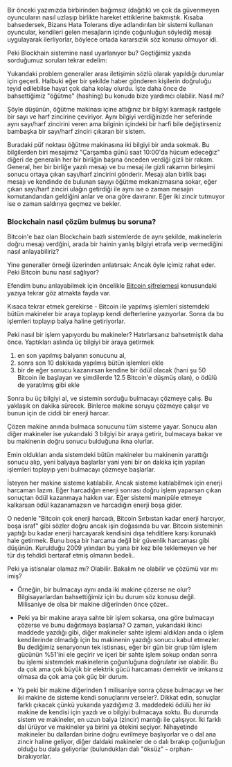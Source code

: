 



Bir önceki yazımızda birbirinden bağımsız (dağıtık) ve çok da güvenmeyen oyuncuların nasıl uzlaşıp birlikte hareket ettiklerine bakmıştık. Kısaba bahsedersek, Bizans Hata Tolerans diye adlandırılan bir sistemi kullanan oyuncular, kendileri gelen mesajların içinde çoğunluğun söylediğ mesajı uygulayarak ilerliyorlar, böylece ortada kararsızlık söz konusu olmuyor idi. 

Peki Blockhain sistemine nasıl uyarlanıyor bu? Geçtiğimiz yazıda sorduğumuz soruları tekrar edelim: 


Yukarıdaki problem generaller arası iletişimin sözlü olarak yapıldığı durumlar için geçerli. Halbuki eğer bir şekilde haber gönderen kişilerin doğruluğu teyid edilebilse hayat çok daha kolay olurdu. İşte daha önce de bahsettiğimiz "öğütme" (hashing) bu konuda bize yardımcı olabilir. Nasıl mı?

Şöyle düşünün, öğütme makinası içine attığınız bir bilgiyi karmaşık rastgele bir sayı ve harf zincirine çeviriyor. Aynı bilgiyi verdiğinizde her seferinde aynı sayı/harf zincirini veren ama bilginin içindeki bir harfi bile değiştirseniz bambaşka bir sayı/harf zinciri çıkaran bir sistem. 

Buradaki püf noktası öğütme makinasına iki bilgiyi bir anda sokmak. Bu bilgilerden biri mesajımız "Çarşamba günü saat 10:00'da hücum edeceğiz" diğeri de generalin her bir birliğin başına önceden verdiği gizli bir rakam. General, her bir birliğe yazılı mesajı ve bu mesaj ile gizli rakamın birleşimi sonucu ortaya çıkan sayı/harf zincirini gönderir. Mesajı alan birlik başı mesajı ve kendinde de bulunan sayıyı öğütme mekanizmasına sokar, eğer çıkan sayı/harf zinciri ulağın getirdiği ile aynı ise o zaman mesajın komutandandan geldiğini anlar ve ona göre davranır. Eğer iki zincir tutmuyor ise o zaman saldırıya geçmez ve bekler. 




### Blockchain nasıl çözüm bulmuş bu soruna?


Bitcoin'e baz olan Blockchain bazlı sistemlerde de aynı şekilde, makinelerin doğru mesajı verdğini, arada bir hainin yanlış bilgiyi etrafa verip vermediğini nasıl anlayabiliriz? 

Yine generaller örneği üzerinden anlatırsak: Ancak öyle içimiz rahat eder. Peki Bitcoin bunu nasıl sağlıyor?

Efendim bunu anlayabilmek için öncelikle [Bitcoin şifrelemesi](http://ademimerkezi.com/genel/2018/05/08/Peki-Blockchain-sifrelemesi-nasil-calisiyor.html) konusundaki yazıya tekrar göz atmakta fayda var. 

Kısaca tekrar etmek gerekirse - Bitcoin ile yapılmış işlemleri sistemdeki bütün makineler bir araya toplayıp kendi defterlerine yazıyorlar.  Sonra da bu işlemleri toplayıp balya haline getiriyorlar. 

Peki nasıl bir işlem yapıyordu bu makineler? Hatırlarsanız bahsetmiştik daha önce. Yaptıkları aslında üç bilgiyi bir araya getirmek

1. en son yapılmış balyanın sonucunu al,
2. sonra son 10 dakikada yapılmış bütün işlemleri ekle
3. bir de eğer sonucu kazanırsan kendine bir ödül olacak (hani şu 50 Bitcoin ile başlayan ve şimdilerde 12.5 Bitcoin'e düşmüş olan), o ödülü de yaratılmış gibi ekle

Sonra bu üç bilgiyi al, ve sistemin sorduğu bulmacayı çözmeye çalış. Bu yaklaşık on dakika sürecek. Binlerce makine soruyu çözmeye çalışır ve bunun için de ciddi bir enerji harcar.  

Çözen makine anında bulmaca sonucunu tüm sisteme yayar. Sonucu alan diğer makineler ise yukarıdaki 3 bilgiyi bir araya getirir, bulmacaya bakar ve bu makinenin doğru sonucu bulduğuna ikna olurlar.  

Emin oldukları anda sistemdeki bütün makineler bu makinenin yarattığı sonucu alıp, yeni balyaya başlarlar yani yeni bir on dakika için yapılan işlemleri toplayıp yeni bulmacayı çözmeye başlarlar.

İsteyen her makine sisteme katılabilir. Ancak sisteme katılabilmek için enerji harcaman lazım. Eğer harcadığın enerji sonrası doğru işlem yaparsan çıkan sonuçtan ödül kazanmaya hakkın var. Eğer sistemi manipüle etmeye kalkarsan ödül kazanamazsın ve harcadığın enerji boşa gider. 

O nedenle "Bitcoin çok enerji harcadı, Bitcoin Sırbıstan kadar enerji harcıyor, boşa israf" gibi sözler doğru ancak işin doğasında bu var. Bitcoin sisteminin yaptığı bu kadar enerji harcayarak kendisini dışa tehditlere karşı korunaklı hale getirmek. Bunu boşa bir harcama değil bir güvenlik harcaması gibi düşünün. Kurulduğu 2009 yılından bu yana bir kez bile teklemeyen ve her tür dış tehdidi bertaraf etmiş olmanın bedeli.. 

Peki ya istisnalar olamaz mı? Olabilir. Bakalım ne olabilir ve çözümü var mı imiş?

* Örneğin, bir bulmacayı aynı anda iki makine çözerse ne olur? Bilgisayarlardan bahsettiğimiz için bu durum söz konusu değil. Milisaniye de olsa bir makine diğerinden önce çözer.. 

* Peki ya bir makine araya sahte bir işlem sokarsa, ona göre bulmacayı çözerse ve bunu dağıtmaya başlarsa? O zaman, yukarıdaki ikinci maddede yazdığı gibi, diğer makineler sahte işlemi aldıkları anda o işlem kendilerinde olmadığı için bu makinenin yazdığı sonucu kabul etmezler. Bu dediğimiz senaryonun tek istisnası, eğer bir gün bir grup tüm işlem gücünün %51'ini ele geçirir ve içeri bir sahte işlem sokup ondan sonra bu işlemi sistemdek makinelerin çoğunluğuna doğrulatır ise olabilir. Bu da çok ama çok büyük bir elektrik gücü harcaması demektir ve imkansız olmasa da çok ama çok güç bir durum. 

* Ya peki bir makine diğerinden 1 milisaniye sonra çözse bulmacayı ve her iki makine de sisteme kendi sonuçlarını verseler?. Dikkat edin, sonuçlar farklı çıkacak çünkü yukarıda yazdığımız 3. maddedeki ödülü her iki makine de kendisi için yazdı ve o bilgiyi bulmacaya soktu. Bu durumda sistem ve makineler, en uzun balya (zincir) mantığı ile çalışıyor. İki farklı dal ürüyor ve makineler ya birini ya ötekini seçiyor. Nihayetinde makineler bu dallardan birine doğru evrilmeye başlıyorlar ve o dal ana zincir haline geliyor, diğer daldaki makineler de o dalı bırakıp çoğunluğun olduğu bu dala geliyorlar (bulundukları dalı "öksüz" - orphan- bırakıyorlar. 


